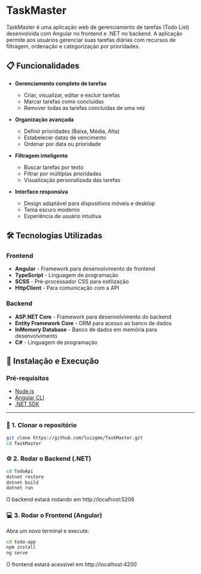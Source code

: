 # TaskMaster

TaskMaster é uma aplicação web de gerenciamento de tarefas (Todo List) desenvolvida com Angular no frontend e .NET no backend. A aplicação permite aos usuários gerenciar suas tarefas diárias com recursos de filtragem, ordenação e categorização por prioridades.

## 📋 Funcionalidades

- **Gerenciamento completo de tarefas**
  - Criar, visualizar, editar e excluir tarefas
  - Marcar tarefas como concluídas
  - Remover todas as tarefas concluídas de uma vez

- **Organização avançada**
  - Definir prioridades (Baixa, Média, Alta)
  - Estabelecer datas de vencimento
  - Ordenar por data ou prioridade

- **Filtragem inteligente**
  - Buscar tarefas por texto
  - Filtrar por múltiplas prioridades
  - Visualização personalizada das tarefas

- **Interface responsiva**
  - Design adaptável para dispositivos móveis e desktop
  - Tema escuro moderno
  - Experiência de usuário intuitiva

## 🛠️ Tecnologias Utilizadas

### Frontend
- **Angular** - Framework para desenvolvimento do frontend
- **TypeScript** - Linguagem de programação
- **SCSS** - Pré-processador CSS para estilização
- **HttpClient** - Para comunicação com a API

### Backend
- **ASP.NET Core** - Framework para desenvolvimento do backend
- **Entity Framework Core** - ORM para acesso ao banco de dados
- **InMemory Database** - Banco de dados em memória para desenvolvimento
- **C#** - Linguagem de programação

## 🚀 Instalação e Execução

### Pré-requisitos
- [Node.js](https://nodejs.org/)
- [Angular CLI](https://cli.angular.io/)
- [.NET SDK](https://dotnet.microsoft.com/download)

---

### 🔧 1. Clonar o repositório

```bash
git clone https://github.com/luizgmo/TaskMaster.git
cd TaskMaster
```

### ⚙️ 2. Rodar o Backend (.NET)

```bash
cd TodoApi
dotnet restore
dotnet build
dotnet run
```
O backend estará rodando em http://localhost:5206

### 💻 3. Rodar o Frontend (Angular)
Abra um novo terminal e execute:

```bash
cd todo-app
npm install
ng serve
```
O frontend estará acessível em http://localhost:4200
